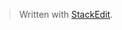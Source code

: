 


> Written with [StackEdit](https://stackedit.io/).
<!--stackedit_data:
eyJoaXN0b3J5IjpbMTI3OTU4NjUwMl19
-->